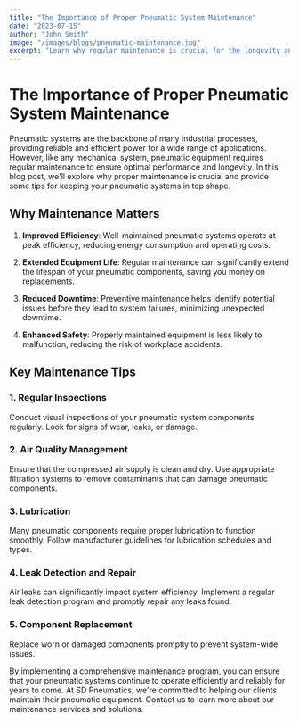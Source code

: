 ```yaml
---
title: "The Importance of Proper Pneumatic System Maintenance"
date: "2023-07-15"
author: "John Smith"
image: "/images/blogs/pneumatic-maintenance.jpg"
excerpt: "Learn why regular maintenance is crucial for the longevity and efficiency of your pneumatic systems."
---
```


# The Importance of Proper Pneumatic System Maintenance

Pneumatic systems are the backbone of many industrial processes, providing reliable and efficient power for a wide range of applications. However, like any mechanical system, pneumatic equipment requires regular maintenance to ensure optimal performance and longevity. In this blog post, we'll explore why proper maintenance is crucial and provide some tips for keeping your pneumatic systems in top shape.

## Why Maintenance Matters

1. **Improved Efficiency**: Well-maintained pneumatic systems operate at peak efficiency, reducing energy consumption and operating costs.

2. **Extended Equipment Life**: Regular maintenance can significantly extend the lifespan of your pneumatic components, saving you money on replacements.

3. **Reduced Downtime**: Preventive maintenance helps identify potential issues before they lead to system failures, minimizing unexpected downtime.

4. **Enhanced Safety**: Properly maintained equipment is less likely to malfunction, reducing the risk of workplace accidents.

## Key Maintenance Tips

### 1. Regular Inspections

Conduct visual inspections of your pneumatic system components regularly. Look for signs of wear, leaks, or damage.

### 2. Air Quality Management

Ensure that the compressed air supply is clean and dry. Use appropriate filtration systems to remove contaminants that can damage pneumatic components.

### 3. Lubrication

Many pneumatic components require proper lubrication to function smoothly. Follow manufacturer guidelines for lubrication schedules and types.

### 4. Leak Detection and Repair

Air leaks can significantly impact system efficiency. Implement a regular leak detection program and promptly repair any leaks found.

### 5. Component Replacement

Replace worn or damaged components promptly to prevent system-wide issues.

By implementing a comprehensive maintenance program, you can ensure that your pneumatic systems continue to operate efficiently and reliably for years to come. At SD Pneumatics, we're committed to helping our clients maintain their pneumatic equipment. Contact us to learn more about our maintenance services and solutions.
